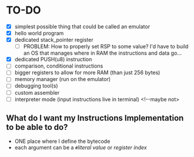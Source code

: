 # TO-DO
- [x] simplest possible thing that could be called an emulator
- [x] hello world program
- [x] dedicated stack_pointer register
  - [ ] PROBLEM: How to properly set RSP to some value? I'd have to build an OS that manages where in RAM the instructions and data go...
- [x] dedicated PUSH(u8) instruction
- [ ] comparison, conditional instructions
- [ ] bigger registers to allow for more RAM (than just 256 bytes)
- [ ] memory manager (run on the emulator)
- [ ] debugging tool(s)
- [ ] custom assembler
- [ ] interpreter mode (input instructions live in terminal) <!--maybe not>

## What do I want my Instructions Implementation to be able to do?
* ONE place where I define the bytecode
* each argument can be a `#`*literal value* or *register index*
